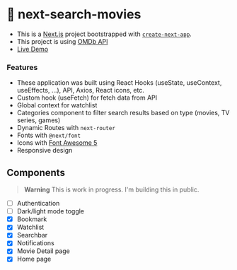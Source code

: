 # 🎥 next-search-movies

- This is a [Next.js](https://nextjs.org/) project bootstrapped with [`create-next-app`](https://github.com/vercel/next.js/tree/canary/packages/create-next-app).
- This project is using [OMDb API](https://www.omdbapi.com/)
- [Live Demo](https://next-search-movies-h2dj.vercel.app/)

### Features
- These application was built using React Hooks (useState, useContext, useEffects, ...), API, Axios, React icons, etc.
- Custom hook (useFetch) for fetch data from API
- Global context for watchlist
- Categories component to filter search results based on type (movies, TV series, games)
- Dynamic Routes with `next-router`
- Fonts with `@next/font`
- Icons with [Font Awesome 5](https://fontawesome.com/)
- Responsive design

## Components
> **Warning**
> This is work in progress. I'm building this in public.

- [ ] Authentication
- [ ] Dark/light mode toggle
- [x] Bookmark
- [x] Watchlist
- [x] Searchbar
- [x] Notifications
- [x] Movie Detail page
- [x] Home page
